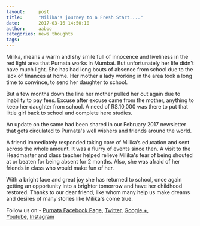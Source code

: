 ```yaml
---
layout:     post
title:      "Milika's journey to a Fresh Start...."
date:       2017-03-16 14:50:10
author:     aaboo
categories: news thoughts
tags:
--- 
```


Milika, means a warm and shy smile full of innocence and liveliness in the red light area that Purnata works in Mumbai. But unfortunately her life didn't have much light. She has had long bouts of absence from school due to the lack of finances at home. Her mother a lady working in the area took a long time to convince, to send her daughter to school.  

But a few months down the line her mother pulled her out again due to inability to pay fees. Excuse after excuse came from the mother, anything to keep her daughter from school. A need of RS.10,000 was there to put that little girl back to school and complete here studies.

An update on the same had been shared in our February 2017 newsletter that gets circulated to Purnata's well wishers and friends around the world.

A friend immediately responded taking care of Milika’s education and sent across the whole amount. It was a flurry of events since then. A visit to the Headmaster and class teacher helped relieve Milika's fear of being shouted at or beaten for being absent for 2 months. Also, she was afraid of her friends in class who would make fun of her.

With a bright face and great joy she has returned to school, once again getting an opportunity into a brighter tomorrow and have her childhood restored. Thanks to our dear friend, like whom many help us make dreams and desires of many stories like Milika's come true.

Follow us on:-
[Purnata Facebook Page](https://www.facebook.com/PurnataOrg/), 
[Twitter](https://twitter.com/PurnataOrg), 
[Google +](https://plus.google.com/+PurnataIndia),  
[Youtube](https://www.youtube.com/user/PurnataOrg), 
[Instagram](https://www.instagram.com/endtrafficking/)
